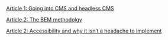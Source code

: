 [Article 1: Going into CMS and headless CMS](https://medium.com/@mohamedlamarti2000/going-into-cms-and-headless-cms-ddcca597e38f)

[Article 2: The BEM methodolgy](https://medium.com/@mohamedlamarti2000/the-bem-methodolgy-55fd0699d24a)

[Article 2: Accessibility and why it isn’t a headache to implement](https://medium.com/@mohamedlamarti2000/accessibility-and-why-it-isnt-a-headache-to-implement-bd9d815417c0)
